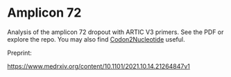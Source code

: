 # Amplicon 72

Analysis of the amplicon 72 dropout with ARTIC V3 primers. See the PDF or explore the repo. You may also find [Codon2Nucleotide](//codon2nucleotide.theo.io) useful.

Preprint:

https://www.medrxiv.org/content/10.1101/2021.10.14.21264847v1
